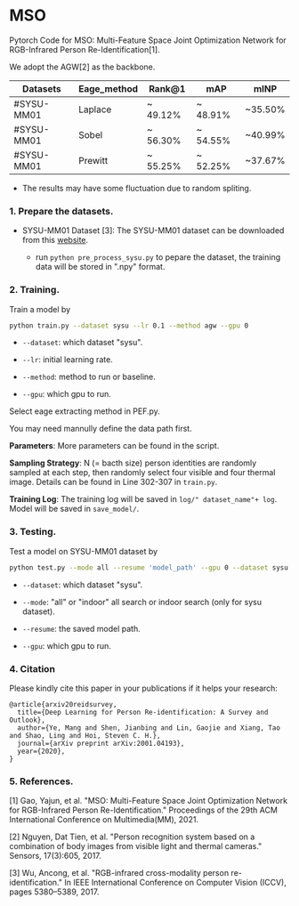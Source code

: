 # MSO
Pytorch Code for MSO: Multi-Feature Space Joint Optimization Network for RGB-Infrared Person Re-Identification[1]. 

We adopt the AGW[2] as the backbone. 

|Datasets    | Eage_method| Rank@1  | mAP |  mINP | 
| --------   | -----    | -----  |  -----  | ----- |
|#SYSU-MM01  | Laplace | ~ 49.12%  | ~ 48.91% | ~35.50% | 
|#SYSU-MM01  | Sobel   | ~ 56.30%  | ~ 54.55% | ~40.99% | 
|#SYSU-MM01  | Prewitt | ~ 55.25%  | ~ 52.25% | ~37.67% | 

* The results may have some fluctuation due to random spliting.

### 1. Prepare the datasets.
  
-  SYSU-MM01 Dataset [3]: The SYSU-MM01 dataset can be downloaded from this [website](https://github.com/wuancong/SYSU-MM01).

   - run `python pre_process_sysu.py` to pepare the dataset, the training data will be stored in ".npy" format.

### 2. Training.
  Train a model by
  ```bash
python train.py --dataset sysu --lr 0.1 --method agw --gpu 0
```

  - `--dataset`: which dataset "sysu".

  - `--lr`: initial learning rate.
  
  -  `--method`: method to run or baseline.
  
  - `--gpu`:  which gpu to run.

Select eage extracting method in PEF.py.

You may need mannully define the data path first.

**Parameters**: More parameters can be found in the script.

**Sampling Strategy**: N (= bacth size) person identities are randomly sampled at each step, then randomly select four visible and four thermal image. Details can be found in Line 302-307 in `train.py`.

**Training Log**: The training log will be saved in `log/" dataset_name"+ log`. Model will be saved in `save_model/`.

### 3. Testing.

Test a model on SYSU-MM01 dataset by 
  ```bash
python test.py --mode all --resume 'model_path' --gpu 0 --dataset sysu
```
  - `--dataset`: which dataset "sysu".
  
  - `--mode`: "all" or "indoor" all search or indoor search (only for sysu dataset).

  - `--resume`: the saved model path.
  
  - `--gpu`:  which gpu to run.

### 4. Citation

Please kindly cite this paper in your publications if it helps your research:
```
@article{arxiv20reidsurvey,
  title={Deep Learning for Person Re-identification: A Survey and Outlook},
  author={Ye, Mang and Shen, Jianbing and Lin, Gaojie and Xiang, Tao and Shao, Ling and Hoi, Steven C. H.},
  journal={arXiv preprint arXiv:2001.04193},
  year={2020},
}
```

###  5. References.
[1] Gao, Yajun, et al. "MSO: Multi-Feature Space Joint Optimization Network for RGB-Infrared Person Re-Identification." Proceedings of the 29th ACM International Conference on Multimedia(MM), 2021.

[2] Nguyen, Dat Tien, et al. "Person recognition system based on a combination of body images from visible light and thermal cameras." Sensors, 17(3):605, 2017.

[3] Wu, Ancong, et al. "RGB-infrared cross-modality person re-identification." In IEEE International Conference on Computer Vision (ICCV), pages 5380–5389, 2017.
